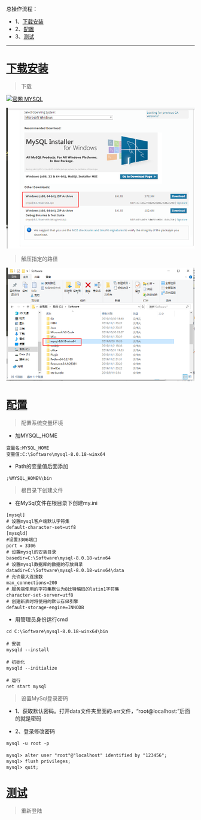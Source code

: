 总操作流程：
- 1、[下载安装](#sql-01) 
- 2、[配置](#sql-02) 
- 3、[测试](#sql-03) 

***

# <a name="sql-01" href="#" >下载安装</a>

> 下载

[![](https://img.shields.io/badge/官网-MYSQL-red.svg "官网 MYSQL")](https://dev.mysql.com/downloads/mysql/)

![](image/0-1.png)

> 解压指定的路径

![](image/0-2.png)

# <a name="sql-02" href="#" >配置</a>

> 配置系统变量环境

- 加MYSQL_HOME
```
变量名:MYSQL_HOME
变量值:C:\Software\mysql-8.0.18-winx64
```
-  Path的变量值后面添加

```
;%MYSQL_HOME%\bin
```
> 根目录下创建文件

- 在MySql文件在根目录下创建my.ini

```shell
[mysql]
# 设置mysql客户端默认字符集
default-character-set=utf8 
[mysqld] 
#设置3306端口 
port = 3306
# 设置mysql的安装目录 
basedir=C:\Software\mysql-8.0.18-winx64
# 设置mysql数据库的数据的存放目录
datadir=C:\Software\mysql-8.0.18-winx64\data
# 允许最大连接数
max_connections=200 
# 服务端使用的字符集默认为8比特编码的latin1字符集
character-set-server=utf8 
# 创建新表时将使用的默认存储引擎 
default-storage-engine=INNODB
```

- 用管理员身份运行cmd

```
cd C:\Software\mysql-8.0.18-winx64\bin

# 安装
mysqld --install

# 初始化
mysqld --initialize

# 运行
net start mysql
```

> 设置MySql登录密码

- 1、获取默认密码。打开data文件夹里面的.err文件，“root@localhost:”后面的就是密码

- 2、登录修改密码

```
mysql -u root -p

mysql> alter user "root"@"localhost" identified by "123456";
mysql> flush privileges;
mysql> quit; 
```

# <a name="sql-03" href="#" >测试</a>

> 重新登陆